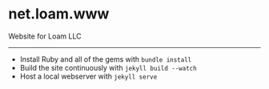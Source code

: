 # net.loam.www
Website for Loam LLC

---

- Install Ruby and all of the gems with `bundle install`
- Build the site continuously with `jekyll build --watch`
- Host a local webserver with `jekyll serve`